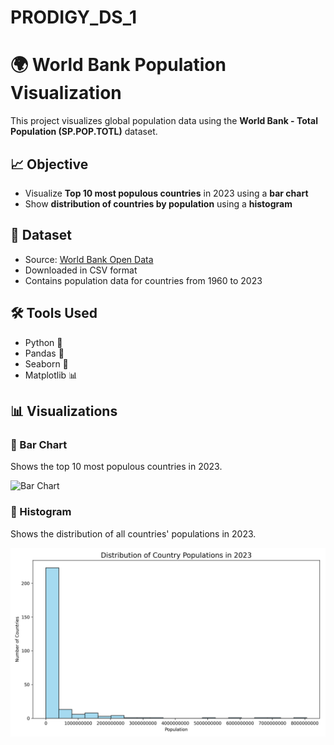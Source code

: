# PRODIGY_DS_1
# 🌍 World Bank Population Visualization

This project visualizes global population data using the **World Bank - Total Population (SP.POP.TOTL)** dataset.

## 📈 Objective

- Visualize **Top 10 most populous countries** in 2023 using a **bar chart**
- Show **distribution of countries by population** using a **histogram**

## 📁 Dataset

- Source: [World Bank Open Data](https://data.worldbank.org/indicator/SP.POP.TOTL)
- Downloaded in CSV format
- Contains population data for countries from 1960 to 2023

## 🛠️ Tools Used

- Python 🐍
- Pandas 🧮
- Seaborn 🎨
- Matplotlib 📊

## 📊 Visualizations

### 🔹 Bar Chart
Shows the top 10 most populous countries in 2023.

![Bar Chart](top10_population_chart.png)

### 🔹 Histogram
Shows the distribution of all countries' populations in 2023.

![Histogram](population_histogram_2023.png)



